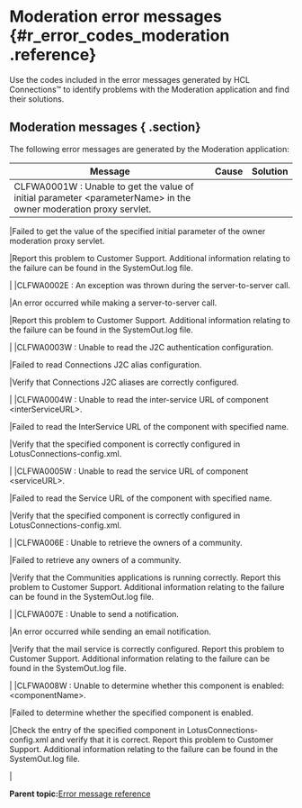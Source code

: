 # Moderation error messages {#r_error_codes_moderation .reference}

Use the codes included in the error messages generated by HCL Connections™ to identify problems with the Moderation application and find their solutions.

## Moderation messages { .section}

The following error messages are generated by the Moderation application:

|Message|Cause|Solution|
|-------|-----|--------|
|CLFWA0001W : Unable to get the value of initial parameter <parameterName\> in the owner moderation proxy servlet.

|Failed to get the value of the specified initial parameter of the owner moderation proxy servlet.

|Report this problem to Customer Support. Additional information relating to the failure can be found in the SystemOut.log file.

|
|CLFWA0002E : An exception was thrown during the server-to-server call.

|An error occurred while making a server-to-server call.

|Report this problem to Customer Support. Additional information relating to the failure can be found in the SystemOut.log file.

|
|CLFWA0003W : Unable to read the J2C authentication configuration.

|Failed to read Connections J2C alias configuration.

|Verify that Connections J2C aliases are correctly configured.

|
|CLFWA0004W : Unable to read the inter-service URL of component <interServiceURL\>.

|Failed to read the InterService URL of the component with specified name.

|Verify that the specified component is correctly configured in LotusConnections-config.xml.

|
|CLFWA0005W : Unable to read the service URL of component <serviceURL\>.

|Failed to read the Service URL of the component with specified name.

|Verify that the specified component is correctly configured in LotusConnections-config.xml.

|
|CLFWA006E : Unable to retrieve the owners of a community.

|Failed to retrieve any owners of a community.

|Verify that the Communities applications is running correctly. Report this problem to Customer Support. Additional information relating to the failure can be found in the SystemOut.log file.

|
|CLFWA007E : Unable to send a notification.

|An error occurred while sending an email notification.

|Verify that the mail service is correctly configured. Report this problem to Customer Support. Additional information relating to the failure can be found in the SystemOut.log file.

|
|CLFWA008W : Unable to determine whether this component is enabled: <componentName\>.

|Failed to determine whether the specified component is enabled.

|Check the entry of the specified component in LotusConnections-config.xml and verify that it is correct. Report this problem to Customer Support. Additional information relating to the failure can be found in the SystemOut.log file.

|

**Parent topic:**[Error message reference](../troubleshoot/c_error_codes.md)

